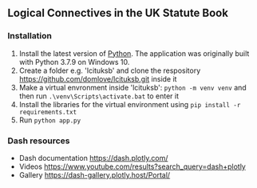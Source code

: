 ## Logical Connectives in the UK Statute Book

### Installation

 1. Install the latest version of [Python](https://www.python.org/downloads/). The application was originally built with Python 3.7.9 on Windows 10.
 3. Create a folder e.g. 'lcituksb' and clone the respository https://github.com/domlove/lcituksb.git inside it
 4. Make a virtual envronment inside 'lcituksb': ```python -m venv venv``` and then run ```.\venv\Scripts\activate.bat``` to enter it
 5. Install the libraries for the virtual environment using ```pip install -r requirements.txt``` 
 6. Run ```python app.py``` 


### Dash resources
 - Dash documentation https://dash.plotly.com/
 - Videos https://www.youtube.com/results?search_query=dash+plotly
 - Gallery https://dash-gallery.plotly.host/Portal/ 
